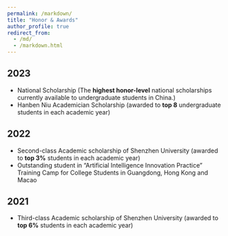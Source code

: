 ```yaml
---
permalink: /markdown/
title: "Honor & Awards"
author_profile: true
redirect_from: 
  - /md/
  - /markdown.html
---
```


## 2023
* National Scholarship (The **highest honor-level** national scholarships currently available to undergraduate students in China.)
* Hanben Niu Academician Scholarship (awarded to **top 8** undergraduate students in each academic year)

## 2022
* Second-class Academic scholarship of Shenzhen University (awarded to **top 3%** students in each academic year)
* Outstanding student in “Artificial Intelligence Innovation Practice” Training Camp for College Students in Guangdong, Hong Kong and Macao

## 2021
 * Third-class Academic scholarship of Shenzhen University (awarded to **top 6%** students in each academic year)


